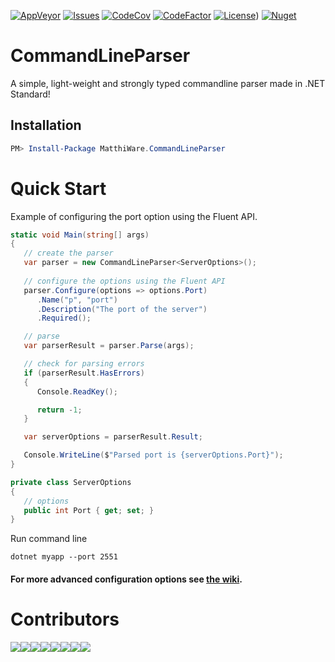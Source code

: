 [![AppVeyor](https://ci.appveyor.com/api/projects/status/4w6ik2k8lx95afp8?svg=true)](https://ci.appveyor.com/project/Matthiee/commandlineparser-core)
[![Issues](https://img.shields.io/github/issues/MatthiWare/CommandLineParser.Core.svg)](https://github.com/MatthiWare/CommandLineParser.Core/issues)
[![CodeCov](https://codecov.io/gh/MatthiWare/CommandLineParser.Core/branch/master/graph/badge.svg)](https://codecov.io/gh/MatthiWare/CommandLineParser.Core)
[![CodeFactor](https://www.codefactor.io/repository/github/matthiware/commandlineparser.core/badge)](https://www.codefactor.io/repository/github/matthiware/commandlineparser.core)
[![License](https://img.shields.io/badge/License-MIT-blue.svg)](https://tldrlegal.com/license/mit-license))
[![Nuget](https://buildstats.info/nuget/MatthiWare.CommandLineParser)](https://www.nuget.org/packages/MatthiWare.CommandLineParser)

# CommandLineParser

A simple, light-weight and strongly typed commandline parser made in .NET Standard!

## Installation
```powershell
PM> Install-Package MatthiWare.CommandLineParser
```

# Quick Start

Example of configuring the port option using the Fluent API. 

``` csharp
static void Main(string[] args)
{
   // create the parser
   var parser = new CommandLineParser<ServerOptions>();
   
   // configure the options using the Fluent API
   parser.Configure(options => options.Port)
      .Name("p", "port")
      .Description("The port of the server")
      .Required();

   // parse
   var parserResult = parser.Parse(args);

   // check for parsing errors
   if (parserResult.HasErrors)
   {
      Console.ReadKey();

      return -1;
   }

   var serverOptions = parserResult.Result;

   Console.WriteLine($"Parsed port is {serverOptions.Port}");
}

private class ServerOptions
{
   // options
   public int Port { get; set; }
}

```

Run command line

```shell
dotnet myapp --port 2551
```

#### For more advanced configuration options see [the wiki](https://github.com/MatthiWare/CommandLineParser.Core/wiki). 


# Contributors

[![](https://sourcerer.io/fame/Matthiee/MatthiWare/CommandLineParser.Core/images/0)](https://sourcerer.io/fame/Matthiee/MatthiWare/CommandLineParser.Core/links/0)[![](https://sourcerer.io/fame/Matthiee/MatthiWare/CommandLineParser.Core/images/1)](https://sourcerer.io/fame/Matthiee/MatthiWare/CommandLineParser.Core/links/1)[![](https://sourcerer.io/fame/Matthiee/MatthiWare/CommandLineParser.Core/images/2)](https://sourcerer.io/fame/Matthiee/MatthiWare/CommandLineParser.Core/links/2)[![](https://sourcerer.io/fame/Matthiee/MatthiWare/CommandLineParser.Core/images/3)](https://sourcerer.io/fame/Matthiee/MatthiWare/CommandLineParser.Core/links/3)[![](https://sourcerer.io/fame/Matthiee/MatthiWare/CommandLineParser.Core/images/4)](https://sourcerer.io/fame/Matthiee/MatthiWare/CommandLineParser.Core/links/4)[![](https://sourcerer.io/fame/Matthiee/MatthiWare/CommandLineParser.Core/images/5)](https://sourcerer.io/fame/Matthiee/MatthiWare/CommandLineParser.Core/links/5)[![](https://sourcerer.io/fame/Matthiee/MatthiWare/CommandLineParser.Core/images/6)](https://sourcerer.io/fame/Matthiee/MatthiWare/CommandLineParser.Core/links/6)[![](https://sourcerer.io/fame/Matthiee/MatthiWare/CommandLineParser.Core/images/7)](https://sourcerer.io/fame/Matthiee/MatthiWare/CommandLineParser.Core/links/7)
